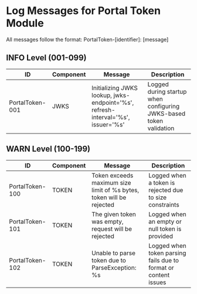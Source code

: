 # Log Messages for Portal Token Module

All messages follow the format: PortalToken-[identifier]: [message]

## INFO Level (001-099)

| ID | Component | Message | Description |
|----|-----------|---------|-------------|
| PortalToken-001 | JWKS | Initializing JWKS lookup, jwks-endpoint='%s', refresh-interval='%s', issuer='%s' | Logged during startup when configuring JWKS-based token validation |

## WARN Level (100-199)

| ID | Component | Message | Description |
|----|-----------|---------|-------------|
| PortalToken-100 | TOKEN | Token exceeds maximum size limit of %s bytes, token will be rejected | Logged when a token is rejected due to size constraints |
| PortalToken-101 | TOKEN | The given token was empty, request will be rejected | Logged when an empty or null token is provided |
| PortalToken-102 | TOKEN | Unable to parse token due to ParseException: %s | Logged when token parsing fails due to format or content issues |
